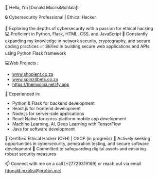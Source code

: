 👋 Hello, I'm [Donald MxolisiMohlala]!

🔒 Cybersecurity Professional | Ethical Hacker

🔭 Exploring the depths of cybersecurity with a passion for ethical hacking
💻 Proficient in Python, Flask, HTML, CSS, and JavaScript
🧠 Constantly expanding my knowledge in network security, cryptography, and secure coding practices
📈 Skilled in building secure web applications and APIs using Python Flask framework

💻Web Projects :
   - www.shopient.co.za
   - www.spinz4bets.co.za
   - https://themxolisi.netlify.app

💼 Experienced in:
   - Python & Flask for backend development
   - React.js for frontend development
   - Node.js for server-side applications
   - React Native for cross-platform mobile app development
   - Machine Learning, AI, Deep Learning with TensorFlow
   - Java for software development
   
🔑 Certified Ethical Hacker (CEH) | OSCP (in progress)
💼 Actively seeking opportunities in cybersecurity, penetration testing, and secure software development
🚀 Committed to safeguarding digital assets and ensuring robust security measures

📫 Connect with me on a call [+27729319169] or reach out via email [donald.mxolisi@proton.me]
